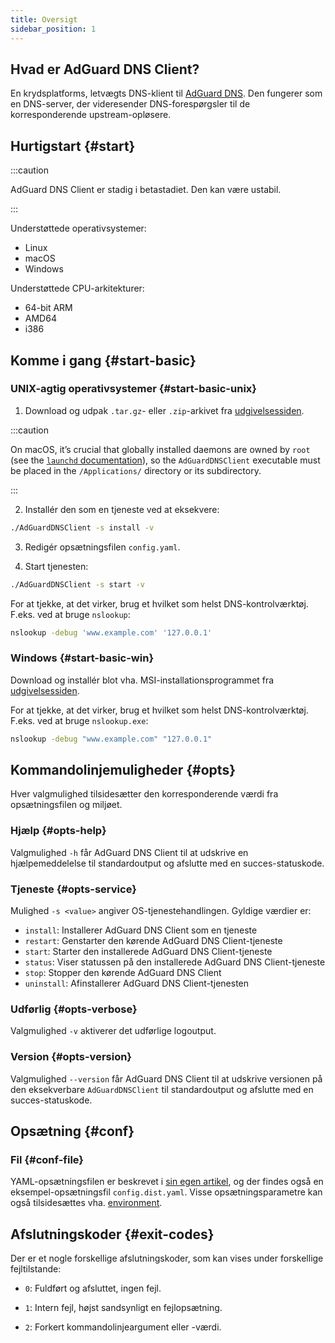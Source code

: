 ```yaml
---
title: Oversigt
sidebar_position: 1
---
```


<!-- markdownlint-configure-file {"ul-indent":{"indent":4,"start_indent":2,"start_indented":true}} -->

## Hvad er AdGuard DNS Client?

En krydsplatforms, letvægts DNS-klient til [AdGuard DNS][agdns]. Den fungerer som en DNS-server, der videresender DNS-forespørgsler til de korresponderende upstream-opløsere.

[agdns]: https://adguard-dns.io

## Hurtigstart {#start}

:::caution

AdGuard DNS Client er stadig i betastadiet. Den kan være ustabil.

:::

Understøttede operativsystemer:

- Linux
- macOS
- Windows

Understøttede CPU-arkitekturer:

- 64-bit ARM
- AMD64
- i386

## Komme i gang {#start-basic}

### UNIX-agtig operativsystemer {#start-basic-unix}

1. Download og udpak `.tar.gz`- eller `.zip`-arkivet fra [udgivelsessiden][releases].

  :::caution

  On macOS, it’s crucial that globally installed daemons are owned by `root` (see the [`launchd` documentation][launchd-requirements]), so the `AdGuardDNSClient` executable must be placed in the `/Applications/` directory or its subdirectory.

  :::

2. Installér den som en tjeneste ved at eksekvere:

  ```sh
  ./AdGuardDNSClient -s install -v
  ```

3. Redigér opsætningsfilen `config.yaml`.

4. Start tjenesten:

  ```sh
  ./AdGuardDNSClient -s start -v
  ```

For at tjekke, at det virker, brug et hvilket som helst DNS-kontrolværktøj. F.eks. ved at bruge `nslookup`:

```sh
nslookup -debug 'www.example.com' '127.0.0.1'
```

[launchd-requirements]: https://developer.apple.com/library/archive/documentation/MacOSX/Conceptual/BPSystemStartup/Chapters/CreatingLaunchdJobs.html
[releases]: https://github.com/AdguardTeam/AdGuardDNSClient/releases

### Windows {#start-basic-win}

Download og installér blot vha. MSI-installationsprogrammet fra [udgivelsessiden][releases].

For at tjekke, at det virker, brug et hvilket som helst DNS-kontrolværktøj. F.eks. ved at bruge `nslookup.exe`:

```sh
nslookup -debug "www.example.com" "127.0.0.1"
```

## Kommandolinjemuligheder {#opts}

Hver valgmulighed tilsidesætter den korresponderende værdi fra opsætningsfilen og miljøet.

### Hjælp {#opts-help}

Valgmulighed `-h` får AdGuard DNS Client til at udskrive en hjælpemeddelelse til standardoutput og afslutte med en succes-statuskode.

### Tjeneste {#opts-service}

Mulighed `-s <value>` angiver OS-tjenestehandlingen. Gyldige værdier er:

- `install`: Installerer AdGuard DNS Client som en tjeneste
- `restart`: Genstarter den kørende AdGuard DNS Client-tjeneste
- `start`: Starter den installerede AdGuard DNS Client-tjeneste
- `status`: Viser statussen på den installerede AdGuard DNS Client-tjeneste
- `stop`: Stopper den kørende AdGuard DNS Client
- `uninstall`: Afinstallerer AdGuard DNS Client-tjenesten

### Udførlig {#opts-verbose}

Valgmulighed `-v` aktiverer det udførlige logoutput.

### Version {#opts-version}

Valgmulighed `--version` får AdGuard DNS Client til at udskrive versionen på den eksekverbare `AdGuardDNSClient` til standardoutput og afslutte med en succes-statuskode.

## Opsætning {#conf}

### Fil {#conf-file}

YAML-opsætningsfilen er beskrevet i [sin egen artikel][conf], og der findes også en eksempel-opsætningsfil `config.dist.yaml`.  Visse opsætningsparametre kan også tilsidesættes vha. [environment][env].

[conf]: configuration.md
[env]: environment.md

## Afslutningskoder {#exit-codes}

Der er et nogle forskellige afslutningskoder, som kan vises under forskellige fejltilstande:

- `0`: Fuldført og afsluttet, ingen fejl.

- `1`: Intern fejl, højst sandsynligt en fejlopsætning.

- `2`: Forkert kommandolinjeargument eller -værdi.
